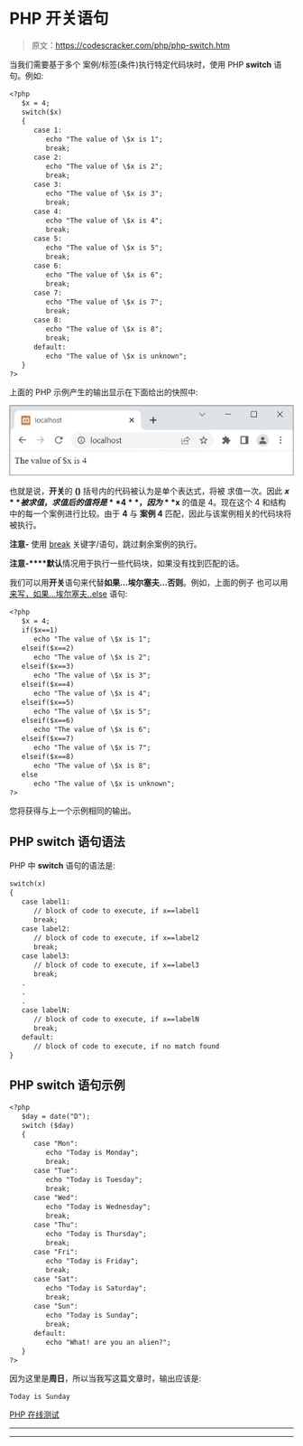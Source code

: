 # PHP 开关语句

> 原文：<https://codescracker.com/php/php-switch.htm>

当我们需要基于多个 案例/标签(条件)执行特定代码块时，使用 PHP **switch** 语句。例如:

```
<?php
   $x = 4;
   switch($x)
   {
      case 1:
         echo "The value of \$x is 1";
         break;
      case 2:
         echo "The value of \$x is 2";
         break;
      case 3:
         echo "The value of \$x is 3";
         break;
      case 4:
         echo "The value of \$x is 4";
         break;
      case 5:
         echo "The value of \$x is 5";
         break;
      case 6:
         echo "The value of \$x is 6";
         break;
      case 7:
         echo "The value of \$x is 7";
         break;
      case 8:
         echo "The value of \$x is 8";
         break;
      default:
         echo "The value of \$x is unknown";
   }
?>
```

上面的 PHP 示例产生的输出显示在下面给出的快照中:

![php switch statement](img/53a9f6cdeb4abd29ffdfd56dabe91b77.png)

也就是说，**开关**的 **()** 括号内的代码被认为是单个表达式，将被 求值一次。因此 **$x** 被求值，求值后的值将是 **4** ，因为 **$x** 的值是 4。现在这个 4 和结构中的每一个案例进行比较。由于 **4** 与 **案例 4** 匹配，因此与该案例相关的代码块将被执行。

**注意-** 使用 [break](/php/php-break-continue-keyword.htm) 关键字/语句，跳过剩余案例的执行。

**注意-****默认**情况用于执行一些代码块，如果没有找到匹配的话。

我们可以用**开关**语句来代替**如果...埃尔塞夫...否则**。例如，上面的例子 也可以用[来写，如果...埃尔塞夫..else](/php/php-if-elseif-else-statement.htm) 语句:

```
<?php
   $x = 4;
   if($x==1)
      echo "The value of \$x is 1";
   elseif($x==2)
      echo "The value of \$x is 2";
   elseif($x==3)
      echo "The value of \$x is 3";
   elseif($x==4)
      echo "The value of \$x is 4";
   elseif($x==5)
      echo "The value of \$x is 5";
   elseif($x==6)
      echo "The value of \$x is 6";
   elseif($x==7)
      echo "The value of \$x is 7";
   elseif($x==8)
      echo "The value of \$x is 8";
   else
      echo "The value of \$x is unknown";
?>
```

您将获得与上一个示例相同的输出。

## PHP switch 语句语法

PHP 中 **switch** 语句的语法是:

```
switch(x)
{
   case label1:
      // block of code to execute, if x==label1
      break;
   case label2:
      // block of code to execute, if x==label2
      break;
   case label3:
      // block of code to execute, if x==label3
      break;
   .
   .
   .
   case labelN:
      // block of code to execute, if x==labelN
      break;
   default:
      // block of code to execute, if no match found
}
```

## PHP switch 语句示例

```
<?php
   $day = date("D");
   switch ($day)
   {
      case "Mon":
         echo "Today is Monday";
         break;
      case "Tue":
         echo "Today is Tuesday";
         break;
      case "Wed":
         echo "Today is Wednesday";
         break;
      case "Thu":
         echo "Today is Thursday";
         break;
      case "Fri":
         echo "Today is Friday";
         break;
      case "Sat":
         echo "Today is Saturday";
         break;
      case "Sun":
         echo "Today is Sunday";
         break;
      default:
         echo "What! are you an alien?";
   }
?>
```

因为这里是**周日**，所以当我写这篇文章时，输出应该是:

```
Today is Sunday
```

[PHP 在线测试](/exam/showtest.php?subid=8)

* * *

* * *